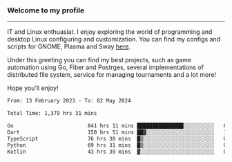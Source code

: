 ### Welcome to my profile

---

IT and Linux enthuasiat. I enjoy exploring the world of programming and desktop Linux configuring and customization. You can find my configs and scripts for GNOME, Plasma and Sway [here](https://github.com/uroborosq/mess-of-linux-configurations).

Under this greeting you can find my best projects, such as game automation using Go, Fiber and Postrges, several implementations of distributed file system, service for managing tournaments and a lot more!

Hope you'll enjoy!

<!-- <div display="block">
 	<img align="left" width="48%" alt="isocalendar" src=".github/metrics/isocalendar_metrics.svg" />
	<img align="center" width="48%" alt="contributions" src=".github/metrics/contributions_metrics.svg" />
	<img align="center" alt="languages" src=".github/metrics/languages_metrics.svg" />
</div> -->

<!-- ![](https://komarev.com/ghpvc/?username=uroborosq&color=success&style=flat-square) -->
<!-- [](https://img.shields.io/github/last-commit/uroborosq/uroborosq?label=Profile%20updated&style=flat-square) -->

<!--START_SECTION:waka-->

```txt
From: 13 February 2023 - To: 02 May 2024

Total Time: 1,379 hrs 31 mins

Go                        841 hrs 11 mins ███████████████░░░░░░░░░░   60.37 %
Dart                      150 hrs 51 mins ██▓░░░░░░░░░░░░░░░░░░░░░░   10.83 %
TypeScript                76 hrs 38 mins  █▒░░░░░░░░░░░░░░░░░░░░░░░   05.50 %
Python                    69 hrs 31 mins  █▒░░░░░░░░░░░░░░░░░░░░░░░   04.99 %
Kotlin                    43 hrs 39 mins  ▓░░░░░░░░░░░░░░░░░░░░░░░░   03.13 %
```

<!--END_SECTION:waka-->

